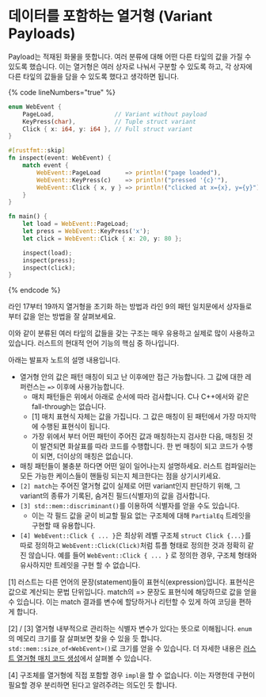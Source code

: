 # 데이터를 포함하는 열거형 (Variant Payloads)

Payload는 적재된 화물을 뜻합니다. 여러 분류에 대해  어떤 다른 타잎의 값을 가질 수 있도록 했습니다. 이는 열거형은 여러 상자로 나눠서 구분할 수 있도록 하고, 각 상자에 다른 타잎의 값들을 담을 수 있도록 했다고 생각하면 됩니다.&#x20;

{% code lineNumbers="true" %}
```rust
enum WebEvent {
    PageLoad,                 // Variant without payload
    KeyPress(char),           // Tuple struct variant
    Click { x: i64, y: i64 }, // Full struct variant
}

#[rustfmt::skip]
fn inspect(event: WebEvent) {
    match event {
        WebEvent::PageLoad       => println!("page loaded"),
        WebEvent::KeyPress(c)    => println!("pressed '{c}'"),
        WebEvent::Click { x, y } => println!("clicked at x={x}, y={y}"),
    }
}

fn main() {
    let load = WebEvent::PageLoad;
    let press = WebEvent::KeyPress('x');
    let click = WebEvent::Click { x: 20, y: 80 };

    inspect(load);
    inspect(press);
    inspect(click);
}
```
{% endcode %}

라인 17부터 19까지 열거형을 초기화 하는 방법과 라인 9의 패턴 일치문에서 상자들로부터 값을 얻는 방법을 잘 살펴보세요.&#x20;

이와 같이 분류된 여러 타잎의 값들을 갖는 구조는 매우 유용하고 실제로 많이 사용하고 있습니다. 러스트의 현대적 언어 기능의 핵심 중 하나입니다.&#x20;

아래는 발표자 노트의 설명 내용입니다.&#x20;

* 열거형 안의 값은 패턴 매칭이 되고 난 이후에만 접근 가능합니다. 그 값에 대한 레퍼런스는 `=>` 이후에 사용가능합니다.
  * 매치 패턴들은 위에서 아래로 순서에 따라 검사합니다. C나 C++에서와 같은 fall-through는 없습니다.
  * \[1] 매치 표현식 자체는 값을 가집니다. 그 값은 매칭이 된 패턴에서 가장 마지막에 수행된 표현식이 됩니다.
  * 가장 위에서 부터 어떤 패턴이 주어진 값과 매칭하는지 검사한 다음, 매칭된 것이 발견되면 화살표를 따라 코드를 수행합니다. 한 번 매칭이 되고 코드가 수행이 되면, 더이상의 매칭은 없습니다.
* 매칭 패턴들이 불충분 하다면 어떤 일이 일어나는지 설명하세요. 러스트 컴파일러는 모든 가능한 케이스들이 핸들링 되는지 체크한다는 점을 상기시키세요.
* `[2] match`는 주어진 열거형 값이 실제로 어떤 variant인지 판단하기 위해, 그 variant의 종류가 기록된, 숨겨진 필드(식별자)의 값을 검사합니다.
* `[3] std::mem::discriminant()`를 이용하여 식별자를 얻을 수도 있습니다.
  * 이는 각 필드 값을 굳이 비교할 필요 없는 구조체에 대해 `PartialEq` 트레잇을 구현할 때 유용합니다.
* `[4] WebEvent::Click { ... }`은 최상위 레벨 구조체 `struct Click {...}`를 따로 정의하고 `WebEvent::Click(Click)`처럼 튜플 형태로 정의한 것과 정확히 같진 않습니다. 예를 들어 `WebEvent::Click { ... }` 로 정의한 경우, 구조체 형태와 유사하지만 트레잇을 구현 할 수 없습니다.

\[1] 러스트는 다른  언어의 문장(statement)들이 표현식(expression)입니다. 표현식은 값으로 계산되는 문법 단위입니다. match의 => 문장도 표현식에 해당하므로 값을 얻을 수 있습니다. 이는 match 결과를 변수에 할당하거나 리턴할 수 있게 하여 코딩을 편하게 합니다.&#x20;

\[2] / \[3] 열거형 내부적으로 관리하는 식별자 변수가 있다는 뜻으로 이해됩니다. `enum`의 메모리 크기를 잘 살펴보면 찾을 수 있을 듯 합니다. `std::mem::size_of<WebEvent>()`로 크기를 얻을 수 있습니다. 더 자세한 내용은 [러스트 열거형 매치 코드 생성](https://www.eventhelix.com/rust/rust-to-assembly-enum-match/)에서 살펴볼 수 있습니다.&#x20;

\[4] 구조체를 열거형에 직접 포함할 경우 `impl`을 할 수 없습니다. 이는 자명한데 구현이 필요할 경우 분리하면 된다고 알려주려는 의도인 듯 합니다.&#x20;
